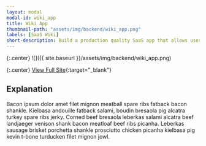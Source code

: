 ```yaml
---
layout: modal
modal-id: wiki_app
title: Wiki App
thumbnail-path: "assets/img/backend/wiki_app.png"
labels: [SaaS Wiki]
short-description: Build a production quality SaaS app that allows users to create their own wikis.
---
```


{:.center}
![]({{ site.baseurl }}/assets/img/backend/wiki_app.png)

{:.center}
[View Full Site](http://wiki-app-ghbooth12.herokuapp.com){:target="\_blank"}

## Explanation

Bacon ipsum dolor amet filet mignon meatball spare ribs fatback bacon shankle. Kielbasa andouille fatback salami, boudin bresaola pig alcatra turkey spare ribs jerky. Corned beef bresaola leberkas salami alcatra beef landjaeger venison shank bacon meatloaf beef ribs picanha. Leberkas sausage brisket porchetta shankle prosciutto chicken picanha kielbasa pig kevin t-bone turducken filet mignon jowl.